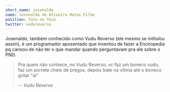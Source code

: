 ```yaml
---
short_name: josenaldo
name: Josenaldo de Oliveira Matos Filho
position: Tatu no Toco
twitter: vudureverso
---
```

Josenaldo, também conhecido como Vudu Reverso (ele mesmo se intitulou assim), é um programador aposentado que inventou de fazer a Enciropedia pq cansou de não ter o que mandar quando perguntavam pra ele sobre o PND.

> Pra quem não conhece, no Vudu Reverso, vc faz um boneco vudu, faz um porrete
> cheio de pregos, depois bate na vítima até o boneco gritar "ai"
>
> -- <cite>Vudu Reverso</cite>

